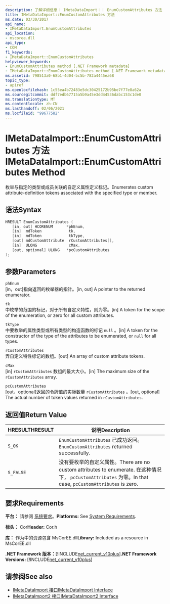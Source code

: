 ```yaml
---
description: 了解详细信息： IMetaDataImport：： EnumCustomAttributes 方法
title: IMetaDataImport::EnumCustomAttributes 方法
ms.date: 03/30/2017
api_name:
- IMetaDataImport.EnumCustomAttributes
api_location:
- mscoree.dll
api_type:
- COM
f1_keywords:
- IMetaDataImport::EnumCustomAttributes
helpviewer_keywords:
- EnumCustomAttributes method [.NET Framework metadata]
- IMetaDataImport::EnumCustomAttributes method [.NET Framework metadata]
ms.assetid: 798513a0-68b1-4d04-bc5b-782a4445ea68
topic_type:
- apiref
ms.openlocfilehash: 1c55ea4b72483e5dc30425172b95be7f77e8a62a
ms.sourcegitcommit: ddf7edb67715a5b9a45e3dd44536dabc153c1de0
ms.translationtype: MT
ms.contentlocale: zh-CN
ms.lasthandoff: 02/06/2021
ms.locfileid: "99677582"
---
```

# <a name="imetadataimportenumcustomattributes-method"></a><span data-ttu-id="033bd-103">IMetaDataImport::EnumCustomAttributes 方法</span><span class="sxs-lookup"><span data-stu-id="033bd-103">IMetaDataImport::EnumCustomAttributes Method</span></span>

<span data-ttu-id="033bd-104">枚举与指定的类型或成员关联的自定义属性定义标记。</span><span class="sxs-lookup"><span data-stu-id="033bd-104">Enumerates custom attribute-definition tokens associated with the specified type or member.</span></span>  
  
## <a name="syntax"></a><span data-ttu-id="033bd-105">语法</span><span class="sxs-lookup"><span data-stu-id="033bd-105">Syntax</span></span>  
  
```cpp  
HRESULT EnumCustomAttributes (
   [in, out] HCORENUM      *phEnum,  
   [in]  mdToken            tk,
   [in]  mdToken            tkType,
   [out] mdCustomAttribute  rCustomAttributes[],
   [in]  ULONG              cMax,  
   [out, optional] ULONG   *pcCustomAttributes  
);  
```  
  
## <a name="parameters"></a><span data-ttu-id="033bd-106">参数</span><span class="sxs-lookup"><span data-stu-id="033bd-106">Parameters</span></span>  

 `phEnum`  
 <span data-ttu-id="033bd-107">[in，out]指向返回的枚举器的指针。</span><span class="sxs-lookup"><span data-stu-id="033bd-107">[in, out] A pointer to the returned enumerator.</span></span>  
  
 `tk`  
 <span data-ttu-id="033bd-108">中枚举的范围的标记，对于所有自定义特性，则为零。</span><span class="sxs-lookup"><span data-stu-id="033bd-108">[in] A token for the scope of the enumeration, or zero for all custom attributes.</span></span>  
  
 `tkType`  
 <span data-ttu-id="033bd-109">中要枚举的属性类型或所有类型的构造函数的标记 `null` 。</span><span class="sxs-lookup"><span data-stu-id="033bd-109">[in] A token for the constructor of the type of the attributes to be enumerated, or `null` for all types.</span></span>  
  
 `rCustomAttributes`  
 <span data-ttu-id="033bd-110">弄自定义特性标记的数组。</span><span class="sxs-lookup"><span data-stu-id="033bd-110">[out] An array of custom attribute tokens.</span></span>  
  
 `cMax`  
 <span data-ttu-id="033bd-111">[in] `rCustomAttributes` 数组的最大大小。</span><span class="sxs-lookup"><span data-stu-id="033bd-111">[in] The maximum size of the `rCustomAttributes` array.</span></span>  
  
 `pcCustomAttributes`  
 <span data-ttu-id="033bd-112">[out，optional]返回的令牌值的实际数量 `rCustomAttributes` 。</span><span class="sxs-lookup"><span data-stu-id="033bd-112">[out, optional] The actual number of token values returned in `rCustomAttributes`.</span></span>  
  
## <a name="return-value"></a><span data-ttu-id="033bd-113">返回值</span><span class="sxs-lookup"><span data-stu-id="033bd-113">Return Value</span></span>  
  
|<span data-ttu-id="033bd-114">HRESULT</span><span class="sxs-lookup"><span data-stu-id="033bd-114">HRESULT</span></span>|<span data-ttu-id="033bd-115">说明</span><span class="sxs-lookup"><span data-stu-id="033bd-115">Description</span></span>|  
|-------------|-----------------|  
|`S_OK`|<span data-ttu-id="033bd-116">`EnumCustomAttributes` 已成功返回。</span><span class="sxs-lookup"><span data-stu-id="033bd-116">`EnumCustomAttributes` returned successfully.</span></span>|  
|`S_FALSE`|<span data-ttu-id="033bd-117">没有要枚举的自定义属性。</span><span class="sxs-lookup"><span data-stu-id="033bd-117">There are no custom attributes to enumerate.</span></span> <span data-ttu-id="033bd-118">在这种情况下， `pcCustomAttributes` 为零。</span><span class="sxs-lookup"><span data-stu-id="033bd-118">In that case, `pcCustomAttributes` is zero.</span></span>|  
  
## <a name="requirements"></a><span data-ttu-id="033bd-119">要求</span><span class="sxs-lookup"><span data-stu-id="033bd-119">Requirements</span></span>  

 <span data-ttu-id="033bd-120">**平台：** 请参阅 [系统要求](../../get-started/system-requirements.md)。</span><span class="sxs-lookup"><span data-stu-id="033bd-120">**Platforms:** See [System Requirements](../../get-started/system-requirements.md).</span></span>  
  
 <span data-ttu-id="033bd-121">**标头：** Cor</span><span class="sxs-lookup"><span data-stu-id="033bd-121">**Header:** Cor.h</span></span>  
  
 <span data-ttu-id="033bd-122">**库：** 作为中的资源包含 MsCorEE.dll</span><span class="sxs-lookup"><span data-stu-id="033bd-122">**Library:** Included as a resource in MsCorEE.dll</span></span>  
  
 <span data-ttu-id="033bd-123">**.NET Framework 版本：**[!INCLUDE[net_current_v10plus](../../../../includes/net-current-v10plus-md.md)]</span><span class="sxs-lookup"><span data-stu-id="033bd-123">**.NET Framework Versions:** [!INCLUDE[net_current_v10plus](../../../../includes/net-current-v10plus-md.md)]</span></span>  
  
## <a name="see-also"></a><span data-ttu-id="033bd-124">请参阅</span><span class="sxs-lookup"><span data-stu-id="033bd-124">See also</span></span>

- [<span data-ttu-id="033bd-125">IMetaDataImport 接口</span><span class="sxs-lookup"><span data-stu-id="033bd-125">IMetaDataImport Interface</span></span>](imetadataimport-interface.md)
- [<span data-ttu-id="033bd-126">IMetaDataImport2 接口</span><span class="sxs-lookup"><span data-stu-id="033bd-126">IMetaDataImport2 Interface</span></span>](imetadataimport2-interface.md)
